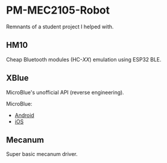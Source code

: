 # PM-MEC2105-Robot

Remnants of a student project I helped with.

## HM10

Cheap Bluetooth modules (HC-_XX_) emulation using ESP32 BLE.

## XBlue

MicroBlue's unofficial API (reverse engineering).

MicroBlue:
- [Android](https://play.google.com/store/apps/details?id=com.snappyxo.microblue)
- [iOS](https://apps.apple.com/fr/app/microblue/id6469052831)

## Mecanum

Super basic mecanum driver.
